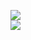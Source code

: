 [![](https://img.shields.io/badge/Made%20With-Github%20Spray-lightgrey.svg?style=for-the-badge&logo=github)](https://github.com/Annihil/github-spray#21216)  
[![](https://i.imgur.com/2DrTn0Z.gif)](https://github.com/Annihil/github-spray)